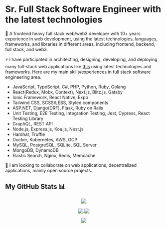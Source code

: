 # Sr. Full Stack Software Engineer with the latest technologies

🔭 A frontend heavy full stack web/web3 developer with 10+ years experience in web development, using the latest technologies, languages, frameworks, and libraries in different areas, including frontend, backend, full stack, and web3.

⚡ I have participated in architecting, designing, developing, and deploying many full-stack web applications like [this](https://brevanhoward.com) using latest technologies and frameworks. Here are my main skills/experiences in full stack software engineering area.

- JavaScript, TypeScript, C#, PHP, Python, Ruby, Golang
- React(Redux, Mobx, Context), Next.js, Blitz.js, Gatsby
- Ionic Framework, React Native, Expo
- Tailwind CSS, SCSS/LESS, Styled components
- ASP.NET, Django(DRF), Flask, Ruby on Rails
- Unit Testing, E2E Testing, Integration Testing, Jest, Cypress, React Testing Library
- GraphQL, REST API
- Node.js, Express.js, Koa.js, Nest.js
- Hardhat, Truffle
- Docker, Kubernetes, AWS, GCP
- MySQL, PostgreSQL, SQLite, SQL Server
- MongoDB, DynamoDB
- Elastic Search, Nginx, Redis, Memcache

👯 I am looking to collaborate on web applications, decentralized applications, mainly open source projects.

## My GitHub Stats 📊
<p align="center">
	<a href="https://github.com/mastercodercat">
		<img align="center" src="https://github-profile-trophy.vercel.app/?username=mastercodercat&rank=SSS,SS,S,AAA,AA,A&theme=dracula" />
	</a>
</p>
<p align="center">
	<a href="https://github.com/mastercodercat">
		<img align="center" src="https://github-readme-stats.vercel.app/api/top-langs/?username=mastercodercat&langs_count=8&layout=compact&card_width=260&hide=html,scss,makefile,ruby,css,less" />
	</a>
	<a href="https://github.com/mastercodercat">
		<img align="center" src="https://github-readme-stats.vercel.app/api?username=mastercodercat&show_icons=true&theme=dracula" />
	</a>
</p>

<p align="center">
	<a href="https://visitorbadge.io/status?path=https%3A%2F%2Fgithub.com%2Fmastercodercat"><img src="https://api.visitorbadge.io/api/visitors?path=https%3A%2F%2Fgithub.com%2Fmastercodercat&label=VISITORS&labelColor=%232ccce4&countColor=%23263759" /></a>
</p>

